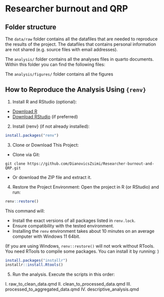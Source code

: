 
<!-- README.md is generated from README.Rmd. Please edit that file -->

# Researcher burnout and QRP

<!-- badges: start -->
<!-- badges: end -->

## Folder structure

The `data/raw` folder contains all the datafiles that are needed to
reproduce the results of the project. The datafiles that contains
personal information are not shared (e.g. source files with email
addresses).

The `analysis/` folder contains all the analyses files in quarto
documents. Within this folder you can find the following files:

The `analysis/figures/` folder contains all the figures

## How to Reproduce the Analysis Using `{renv}`

1.  Install R and RStudio (optional):

- [Download R](https://cran.r-project.org/bin/windows/base/)
- [Download RStudio](https://posit.co/download/rstudio-desktop/) (if
  preferred)

2.  Install {renv} (if not already installed):

``` r
install.packages("renv")
```

3.  Clone or Download This Project:

- Clone via Git:

<!-- -->

    git clone https://github.com/DianovicsZsimi/Researcher-burnout-and-QRP.git

- Or download the ZIP file and extract it.

4.  Restore the Project Environment: Open the project in R (or RStudio)
    and run:

``` r
renv::restore()
```

This command will:

- Install the exact versions of all packages listed in `renv.lock`.
- Ensure compatibility with the tested environment.
- Installing the `renv` environment takes about 10 minutes on an average
  computer with Windows 11 64bit.

(If you are using Windows, `renv::restore()` will not work without
RTools. You need RTools to compile some packages. You can install it by
running: )

``` r
install.packages("installr")
installr::install.Rtools()
```

5.  Run the analysis. Execute the scripts in this order:

I. raw_to_clean_data.qmd II. clean_to_processed_data.qmd III.
processed_to_aggregated_data.qmd IV. descriptive_analysis.qmd
